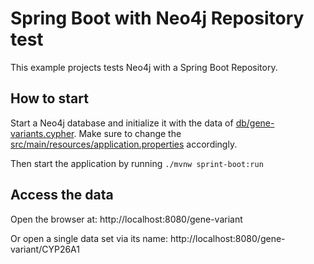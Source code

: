 # Spring Boot with Neo4j Repository test

This example projects tests Neo4j with a Spring Boot Repository.

## How to start

Start a Neo4j database and initialize it with the data of [db/gene-variants.cypher](db/gene-variants.cypher).
Make sure to change the [src/main/resources/application.properties](src/main/resources/application.properties) accordingly.

Then start the application by running `./mvnw sprint-boot:run`

## Access the data

Open the browser at: http://localhost:8080/gene-variant

Or open a single data set via its name: http://localhost:8080/gene-variant/CYP26A1